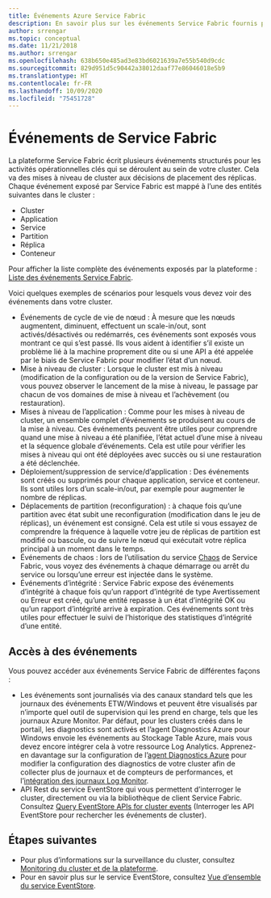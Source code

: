 ```yaml
---
title: Événements Azure Service Fabric
description: En savoir plus sur les événements Service Fabric fournis pour vous aider à surveiller votre cluster Azure Service Fabric.
author: srrengar
ms.topic: conceptual
ms.date: 11/21/2018
ms.author: srrengar
ms.openlocfilehash: 638b650e485ad3e83bd6021639a7e55b540d9cdc
ms.sourcegitcommit: 829d951d5c90442a38012daaf77e86046018e5b9
ms.translationtype: HT
ms.contentlocale: fr-FR
ms.lasthandoff: 10/09/2020
ms.locfileid: "75451728"
---
```

# <a name="service-fabric-events"></a>Événements de Service Fabric 

La plateforme Service Fabric écrit plusieurs événements structurés pour les activités opérationnelles clés qui se déroulent au sein de votre cluster. Cela va des mises à niveau de cluster aux décisions de placement des réplicas. Chaque événement exposé par Service Fabric est mappé à l’une des entités suivantes dans le cluster :
* Cluster
* Application
* Service
* Partition
* Réplica 
* Conteneur

Pour afficher la liste complète des événements exposés par la plateforme : [Liste des événements Service Fabric](service-fabric-diagnostics-event-generation-operational.md).

Voici quelques exemples de scénarios pour lesquels vous devez voir des événements dans votre cluster. 
* Événements de cycle de vie de nœud : À mesure que les nœuds augmentent, diminuent, effectuent un scale-in/out, sont activés/désactivés ou redémarrés, ces événements sont exposés vous montrant ce qui s’est passé. Ils vous aident à identifier s’il existe un problème lié à la machine proprement dite ou si une API a été appelée par le biais de Service Fabric pour modifier l’état d’un nœud.
* Mise à niveau de cluster : Lorsque le cluster est mis à niveau (modification de la configuration ou de la version de Service Fabric), vous pouvez observer le lancement de la mise à niveau, le passage par chacun de vos domaines de mise à niveau et l’achèvement (ou restauration). 
* Mises à niveau de l’application : Comme pour les mises à niveau de cluster, un ensemble complet d’événements se produisent au cours de la mise à niveau. Ces événements peuvent être utiles pour comprendre quand une mise à niveau a été planifiée, l’état actuel d’une mise à niveau et la séquence globale d’événements. Cela est utile pour vérifier les mises à niveau qui ont été déployées avec succès ou si une restauration a été déclenchée.
* Déploiement/suppression de service/d’application : Des événements sont créés ou supprimés pour chaque application, service et conteneur. Ils sont utiles lors d’un scale-in/out, par exemple pour augmenter le nombre de réplicas.
* Déplacements de partition (reconfiguration) : à chaque fois qu’une partition avec état subit une reconfiguration (modification dans le jeu de réplicas), un événement est consigné. Cela est utile si vous essayez de comprendre la fréquence à laquelle votre jeu de réplicas de partition est modifié ou bascule, ou de suivre le nœud qui exécutait votre réplica principal à un moment dans le temps.
* Événements de chaos : lors de l’utilisation du service [Chaos](service-fabric-controlled-chaos.md) de Service Fabric, vous voyez des événements à chaque démarrage ou arrêt du service ou lorsqu’une erreur est injectée dans le système.
* Événements d’intégrité : Service Fabric expose des événements d’intégrité à chaque fois qu’un rapport d’intégrité de type Avertissement ou Erreur est créé, qu’une entité repasse à un état d’intégrité OK ou qu’un rapport d’intégrité arrive à expiration. Ces événements sont très utiles pour effectuer le suivi de l’historique des statistiques d’intégrité d’une entité. 

## <a name="how-to-access-events"></a>Accès à des événements

Vous pouvez accéder aux événements Service Fabric de différentes façons :
* Les événements sont journalisés via des canaux standard tels que les journaux des événements ETW/Windows et peuvent être visualisés par n’importe quel outil de supervision qui les prend en charge, tels que les journaux Azure Monitor. Par défaut, pour les clusters créés dans le portail, les diagnostics sont activés et l’agent Diagnostics Azure pour Windows envoie les événements au Stockage Table Azure, mais vous devez encore intégrer cela à votre ressource Log Analytics. Apprenez-en davantage sur la configuration de l’[agent Diagnostics Azure](service-fabric-diagnostics-event-aggregation-wad.md) pour modifier la configuration des diagnostics de votre cluster afin de collecter plus de journaux et de compteurs de performances, et l’[intégration des journaux Log Monitor](service-fabric-diagnostics-event-analysis-oms.md).
* API Rest du service EventStore qui vous permettent d’interroger le cluster, directement ou via la bibliothèque de client Service Fabric. Consultez [Query EventStore APIs for cluster events](service-fabric-diagnostics-eventstore-query.md) (Interroger les API EventStore pour rechercher les événements de cluster).

## <a name="next-steps"></a>Étapes suivantes
* Pour plus d’informations sur la surveillance du cluster, consultez [Monitoring du cluster et de la plateforme](service-fabric-diagnostics-event-generation-infra.md).
* Pour en savoir plus sur le service EventStore, consultez [Vue d’ensemble du service EventStore](service-fabric-diagnostics-eventstore.md).
